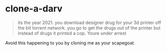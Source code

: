 # clone-a-darv

>its the year 2021. you download designer drug for your 3d printer off the bit torrent network. you go to get the drugs out of the printer but instead of drugs it printed a cop. Youre under arrest

Avoid this happening to you by cloning me as your scapegoat.
